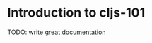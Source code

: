 # Introduction to cljs-101

TODO: write [great documentation](http://jacobian.org/writing/what-to-write/)
